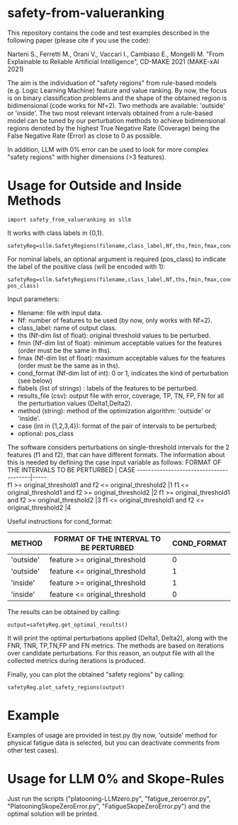 # safety-from-valueranking
This repository contains the code and test examples described in the following paper (please cite if you use the code):

Narteni S., Ferretti M., Orani V., Vaccari I., Cambiaso E., Mongelli M. "From Explainable to Reliable Artificial Intelligence", CD-MAKE 2021 (MAKE-xAI 2021)

The aim is the individuation of "safety regions" from rule-based models (e.g. Logic Learning Machine) feature and value ranking. By now, the focus is on binary classification problems and the shape of the obtained region is bidimensional (code works for Nf=2).
Two methods are available: 'outside' or 'inside'.
The two most relevant intervals obtained from a rule-based model can be tuned by our perturbation methods to achieve bidimensional regions denoted by the highest True Negative Rate (Coverage) being the False Negative Rate (Error) as close to 0 as possible.

In addition, LLM with 0% error can be used to look for more complex "safety regions" with higher dimensions (>3 features).
# Usage for Outside and Inside Methods
```
import safety_from_valueranking as sllm
```
It works with class labels in {0,1}.
```
safetyReg=sllm.SafetyRegions(filename,class_label,Nf,ths,fmin,fmax,cond_format,flabels,results_file,method,case). 
```
For nominal labels, an optional argument is required (pos_class) to indicate the label of the positive class (will be encoded with 1):  
```
safetyReg=sllm.SafetyRegions(filename,class_label,Nf,ths,fmin,fmax,cond_format,flabels,results_file,method,case, pos_class)
```
Input parameters:
- filename: file with input data. 
- Nf: number of features to be used (by now, only works with Nf=2). 
- class_label: name of output class. 
- ths (Nf-dim list of float): original threshold values to be perturbed. 
- fmin (Nf-dim list of float): minimum acceptable values for the features (order must be the same in ths). 
- fmax (Nf-dim list of float): maximum acceptable values for the features (order must be the same as in ths). 
- cond_format (Nf-dim list of int): 0 or 1, indicates the kind of perturbation (see below) 
- flabels (list of strings) : labels of the features to be perturbed. 
- results_file (csv): output file with error, coverage, TP, TN, FP, FN for all the perturbation values (Delta1,Delta2). 
- method (string): method of the optimization algorithm: 'outside' or 'inside'. 
- case (int in {1,2,3,4}): format of the pair of intervals to be perturbed;
- optional: pos_class

The software considers perturbations on single-threshold intervals for the 2 features (f1 and f2), that can have different formats. The information about this is needed by defining the case input variable as follows:
FORMAT OF THE INTERVALS TO BE PERTURBED | CASE 
----------------------------------------|-----  
f1 >= original_threshold1 and f2 <= original_threshold2	|1
f1 <= original_threshold1 and f2 >= original_threshold2 |2
f1 >= original_threshold1 and f2 >= original_threshold2 |3
f1 <= original_threshold1 and f2 <= original_threshold2 |4


Useful instructions for cond_format:

METHOD | FORMAT OF THE INTERVAL TO BE PERTURBED | COND_FORMAT
-------| ---------------------------------------|------------  
'outside'| feature >= original_threshold| 0
'outside'| feature <= original_threshold| 1
'inside' | feature >= original_threshold| 1
'inside' | feature <= original_threshold| 0

The results can be obtained by calling:
```
output=safetyReg.get_optimal_results()
```
It will print the optimal perturbations applied (Delta1, Delta2), along with the FNR, TNR, TP,TN,FP and FN metrics.
The methods are based on iterations over candidate perturbations. For this reason, an output file with all the collected metrics during iterations is produced.

Finally, you can plot the obtained "safety regions" by calling:
```
safetyReg.plot_safety_regions(output)
```
# Example
Examples of usage are provided in test.py (by now, 'outside' method for physical fatigue data is selected, but you can deactivate comments from other test cases).

# Usage for LLM 0% and Skope-Rules

Just run the scripts ("platooning-LLMzero.py", "fatigue_zeroerror.py", "PlatooningSkopeZeroError.py", "FatigueSkopeZeroError.py") and the optimal solution will be printed.
